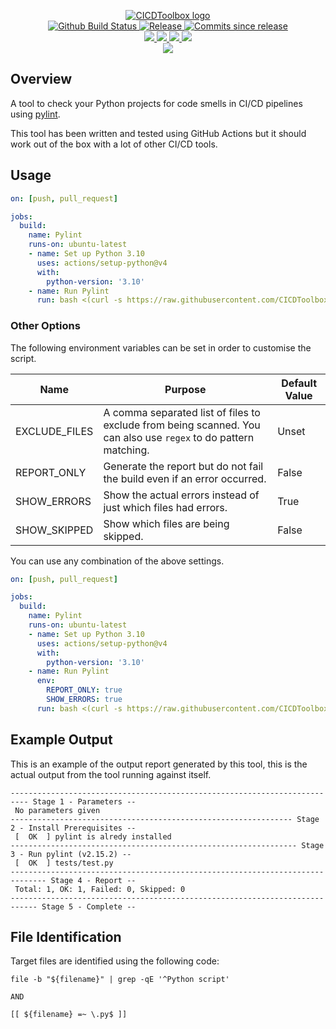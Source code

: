 <p align="center">
    <a href="https://github.com/CICDToolbox/">
        <img src="https://cdn.wolfsoftware.com/assets/images/github/organisations/cicdtoolbox/black-and-white-circle-256.png" alt="CICDToolbox logo" />
    </a>
    <br />
    <a href="https://github.com/CICDToolbox/pylint/actions/workflows/cicd-pipeline.yml">
        <img src="https://img.shields.io/github/workflow/status/CICDToolbox/pylint/CICD%20Pipeline/master?style=for-the-badge" alt="Github Build Status">
    </a>
    <a href="https://github.com/CICDToolbox/pylint/releases/latest">
        <img src="https://img.shields.io/github/v/release/CICDToolbox/pylint?color=blue&label=Latest%20Release&style=for-the-badge" alt="Release">
    </a>
    <a href="https://github.com/CICDToolbox/pylint/releases/latest">
        <img src="https://img.shields.io/github/commits-since/CICDToolbox/pylint/latest.svg?color=blue&style=for-the-badge" alt="Commits since release">
    </a>
    <br />
    <a href=".github/CODE_OF_CONDUCT.md">
        <img src="https://img.shields.io/badge/Code%20of%20Conduct-blue?style=for-the-badge" />
    </a>
    <a href=".github/CONTRIBUTING.md">
        <img src="https://img.shields.io/badge/Contributing-blue?style=for-the-badge" />
    </a>
    <a href=".github/SECURITY.md">
        <img src="https://img.shields.io/badge/Report%20Security%20Concern-blue?style=for-the-badge" />
    </a>
    <a href="https://github.com/CICDToolbox/pylint/issues">
        <img src="https://img.shields.io/badge/Get%20Support-blue?style=for-the-badge" />
    </a>
    <br />
    <a href="https://wolfsoftware.com/">
        <img src="https://img.shields.io/badge/Created%20by%20Wolf%20Software-blue?style=for-the-badge" />
    </a>
</p>

## Overview

A tool to check your Python projects for code smells in CI/CD pipelines using [pylint](https://pypi.org/project/pylint/).

This tool has been written and tested using GitHub Actions but it should work out of the box with a lot of other CI/CD tools.

## Usage

```yml
on: [push, pull_request]

jobs:
  build:
    name: Pylint
    runs-on: ubuntu-latest
    - name: Set up Python 3.10
      uses: actions/setup-python@v4
      with:
        python-version: '3.10'
    - name: Run Pylint
      run: bash <(curl -s https://raw.githubusercontent.com/CICDToolbox/pylint/master/pipeline.sh)
```

### Other Options

The following environment variables can be set in order to customise the script.

| Name          | Purpose | Default Value |
| ------------- | ------- | ------------- |
| EXCLUDE_FILES | A comma separated list of files to exclude from being scanned. You can also use `regex` to do pattern matching. | Unset |
| REPORT_ONLY   | Generate the report but do not fail the build even if an error occurred. | False | 
| SHOW_ERRORS   | Show the actual errors instead of just which files had errors. | True | 
| SHOW_SKIPPED  | Show which files are being skipped. | False | 

You can use any combination of the above settings.

```yml
on: [push, pull_request]

jobs:
  build:
    name: Pylint
    runs-on: ubuntu-latest
    - name: Set up Python 3.10
      uses: actions/setup-python@v4
      with:
        python-version: '3.10'
    - name: Run Pylint
      env:
        REPORT_ONLY: true
        SHOW_ERRORS: true
      run: bash <(curl -s https://raw.githubusercontent.com/CICDToolbox/pylint/master/pipeline.sh)
```

## Example Output

This is an example of the output report generated by this tool, this is the actual output from the tool running against itself.

```
-------------------------------------------------------------------------- Stage 1 - Parameters --
 No parameters given
--------------------------------------------------------------- Stage 2 - Install Prerequisites --
 [  OK  ] pylint is alredy installed
---------------------------------------------------------------- Stage 3 - Run pylint (v2.15.2) --
 [  OK  ] tests/test.py
------------------------------------------------------------------------------ Stage 4 - Report --
 Total: 1, OK: 1, Failed: 0, Skipped: 0
---------------------------------------------------------------------------- Stage 5 - Complete --
```

## File Identification

Target files are identified using the following code:

```shell
file -b "${filename}" | grep -qE '^Python script'

AND

[[ ${filename} =~ \.py$ ]]

```
